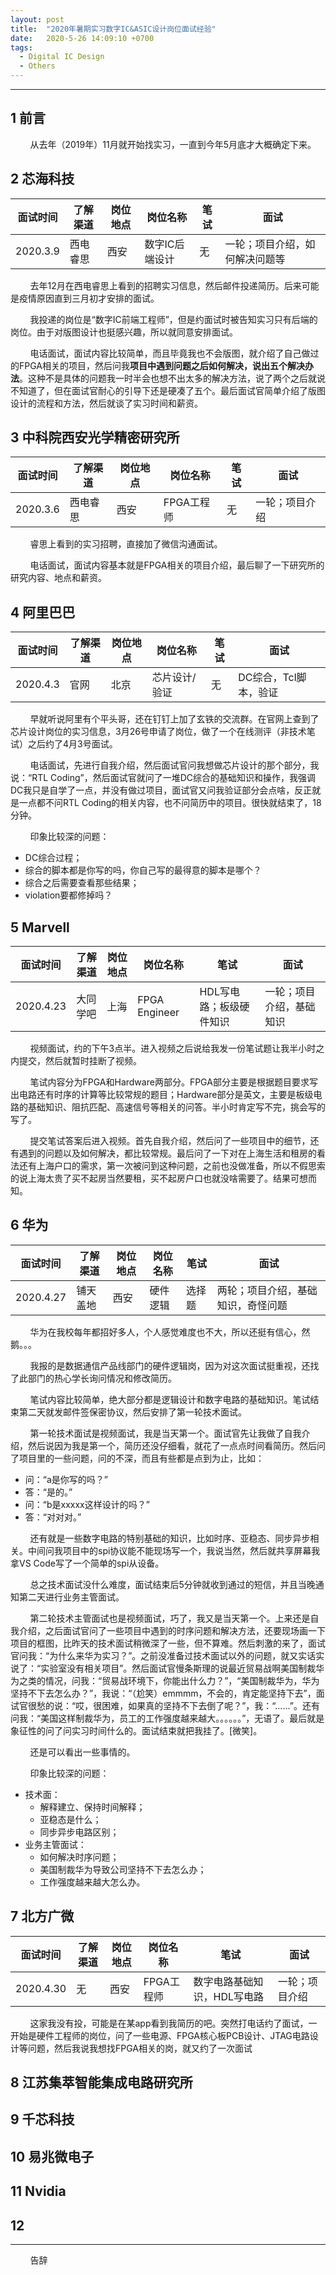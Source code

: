 ```yaml
---
layout: post
title:  "2020年暑期实习数字IC&ASIC设计岗位面试经验"
date:   2020-5-26 14:09:10 +0700
tags:
  - Digital IC Design
  - Others
---
```


-------

## 1 前言 

&#160; &#160; &#160; &#160; 从去年（2019年）11月就开始找实习，一直到今年5月底才大概确定下来。

## 2 芯海科技

| 面试时间 | 了解渠道 | 岗位地点 | 岗位名称 | 笔试 | 面试 |
| --- | --- | --- |--- | --- | --- |
| 2020.3.9 | 西电睿思 | 西安 | 数字IC后端设计 | 无 | 一轮；项目介绍，如何解决问题等 |

&#160; &#160; &#160; &#160; 去年12月在西电睿思上看到的招聘实习信息，然后邮件投递简历。后来可能是疫情原因直到三月初才安排的面试。

&#160; &#160; &#160; &#160; 我投递的岗位是“数字IC前端工程师”，但是约面试时被告知实习只有后端的岗位。由于对版图设计也挺感兴趣，所以就同意安排面试。

&#160; &#160; &#160; &#160; 电话面试，面试内容比较简单，而且毕竟我也不会版图，就介绍了自己做过的FPGA相关的项目，然后问我**项目中遇到问题之后如何解决，说出五个解决办法**。这种不是具体的问题我一时半会也想不出太多的解决方法，说了两个之后就说不知道了，但在面试官耐心的引导下还是硬凑了五个。最后面试官简单介绍了版图设计的流程和方法，然后就谈了实习时间和薪资。


## 3 中科院西安光学精密研究所

| 面试时间 | 了解渠道 | 岗位地点 | 岗位名称 | 笔试 | 面试 |
| --- | --- | --- |--- | --- | --- |
| 2020.3.6 | 西电睿思 | 西安 | FPGA工程师 | 无 | 一轮；项目介绍 |

&#160; &#160; &#160; &#160; 睿思上看到的实习招聘，直接加了微信沟通面试。

&#160; &#160; &#160; &#160; 电话面试，面试内容基本就是FPGA相关的项目介绍，最后聊了一下研究所的研究内容、地点和薪资。


## 4 阿里巴巴

| 面试时间 | 了解渠道 | 岗位地点 | 岗位名称 | 笔试 | 面试 |
| --- | --- | --- |--- | --- | --- |
| 2020.4.3 | 官网 | 北京 | 芯片设计/验证 | 无 | DC综合，Tcl脚本，验证 |

&#160; &#160; &#160; &#160; 早就听说阿里有个平头哥，还在钉钉上加了玄铁的交流群。在官网上查到了芯片设计岗位的实习信息，3月26号申请了岗位，做了一个在线测评（非技术笔试）之后约了4月3号面试。

&#160; &#160; &#160; &#160; 电话面试，先进行自我介绍，然后面试官问我想做芯片设计的那个部分，我说：“RTL Coding”，然后面试官就问了一堆DC综合的基础知识和操作，我强调DC我只是自学了一点，并没有做过项目，面试官又问我验证部分会点啥，反正就是一点都不问RTL Coding的相关内容，也不问简历中的项目。很快就结束了，18分钟。

&#160; &#160; &#160; &#160; 印象比较深的问题：
* DC综合过程；
* 综合的脚本都是你写的吗，你自己写的最得意的脚本是哪个？
* 综合之后需要查看那些结果；
* violation要都修掉吗？


## 5 Marvell

| 面试时间 | 了解渠道 | 岗位地点 | 岗位名称 | 笔试 | 面试 |
| --- | --- | --- |--- | --- | --- |
| 2020.4.23 | 大同学吧 | 上海 | FPGA Engineer | HDL写电路；板级硬件知识 | 一轮；项目介绍，基础知识 |

&#160; &#160; &#160; &#160; 视频面试，约的下午3点半。进入视频之后说给我发一份笔试题让我半小时之内提交，然后就暂时挂断了视频。

&#160; &#160; &#160; &#160; 笔试内容分为FPGA和Hardware两部分。FPGA部分主要是根据题目要求写出电路还有时序的计算等比较常规的题目；Hardware部分是英文，主要是板级电路的基础知识、阻抗匹配、高速信号等相关的问答。半小时肯定写不完，挑会写的写了。

&#160; &#160; &#160; &#160; 提交笔试答案后进入视频。首先自我介绍，然后问了一些项目中的细节，还有遇到的问题以及如何解决，都比较常规。最后问了一下对在上海生活和租房的看法还有上海户口的需求，第一次被问到这种问题，之前也没做准备，所以不假思索的说上海太贵了买不起房当然要租，买不起房户口也就没啥需要了。结果可想而知。


## 6 华为

| 面试时间 | 了解渠道 | 岗位地点 | 岗位名称 | 笔试 | 面试 |
| --- | --- | --- |--- | --- | --- |
| 2020.4.27 | 铺天盖地 | 西安 | 硬件逻辑 | 选择题 | 两轮；项目介绍，基础知识，奇怪问题 |

&#160; &#160; &#160; &#160; 华为在我校每年都招好多人，个人感觉难度也不大，所以还挺有信心，然鹅。。。

&#160; &#160; &#160; &#160; 我报的是数据通信产品线部门的硬件逻辑岗，因为对这次面试挺重视，还找了此部门的热心学长询问情况和修改简历。

&#160; &#160; &#160; &#160; 笔试内容比较简单，绝大部分都是逻辑设计和数字电路的基础知识。笔试结束第二天就发邮件签保密协议，然后安排了第一轮技术面试。

&#160; &#160; &#160; &#160; 第一轮技术面试是视频面试，我是当天第一个。面试官先让我做了自我介绍，然后说因为我是第一个，简历还没仔细看，就花了一点点时间看简历。然后问了项目里的一些问题，问的不深，而且有些都是点到为止，比如：

- 问：“a是你写的吗？”
- 答：“是的。”
- 问：“b是xxxxx这样设计的吗？”
- 答：“对对对。”

&#160; &#160; &#160; &#160; 还有就是一些数字电路的特别基础的知识，比如时序、亚稳态、同步异步相关。中间问我项目中的spi协议能不能现场写一个，我说当然，然后就共享屏幕我拿VS Code写了一个简单的spi从设备。

&#160; &#160; &#160; &#160; 总之技术面试没什么难度，面试结束后5分钟就收到通过的短信，并且当晚通知第二天进行业务主管面试。

&#160; &#160; &#160; &#160; 第二轮技术主管面试也是视频面试，巧了，我又是当天第一个。上来还是自我介绍，之后面试官问了一些项目中遇到的时序问题和解决方法，还要现场画一下项目的框图，比昨天的技术面试稍微深了一些，但不算难。然后刺激的来了，面试官问我：“为什么来华为实习？”。之前没准备过技术面试以外的问题，就又实话实说了：“实验室没有相关项目”。然后面试官慢条斯理的说最近贸易战啊美国制裁华为之类的情况，问我：“贸易战环境下，你能出什么力？”，“美国制裁华为，华为坚持不下去怎么办？”，我说：“（尬笑）emmmm，不会的，肯定能坚持下去”，面试官很愁的说：“哎，很困难，如果真的坚持不下去倒了呢？”，我：“......”。还有问我：“美国这样制裁华为，员工的工作强度越来越大。。。。。。”，无语了。最后就是象征性的问了问实习时间什么的。面试结束就把我挂了。[微笑]。

&#160; &#160; &#160; &#160; 还是可以看出一些事情的。


&#160; &#160; &#160; &#160; 印象比较深的问题：
* 技术面：
  * 解释建立、保持时间解释；
  * 亚稳态是什么；
  * 同步异步电路区别；
* 业务主管面试：
  * 如何解决时序问题；
  * 美国制裁华为导致公司坚持不下去怎么办；
  * 工作强度越来越大怎么办。


## 7 北方广微

| 面试时间 | 了解渠道 | 岗位地点 | 岗位名称 | 笔试 | 面试 |
| --- | --- | --- |--- | --- | --- |
| 2020.4.30 | 无 | 西安 | FPGA工程师 | 数字电路基础知识，HDL写电路 | 一轮；项目介绍 |

&#160; &#160; &#160; &#160; 这家我没有投，可能是在某app看到我简历的吧。突然打电话约了面试，一开始是硬件工程师的岗位，问了一些电源、FPGA核心板PCB设计、JTAG电路设计等问题，然后我说我想找FPGA相关的岗，就又约了一次面试

## 8 江苏集萃智能集成电路研究所

## 9 千芯科技

## 10 易兆微电子

## 11 Nvidia

## 12



----
&#160; &#160; &#160; &#160; 告辞